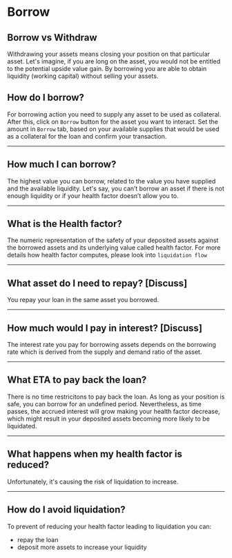 # Borrow

## Borrow vs Withdraw

Withdrawing your assets means closing your position on that particular asset. Let's imagine, if you are long on the asset, you would not be entitled to the potential upside value gain. By borrowing you are able to obtain liquidity (working capital) without selling your assets.

## How do I borrow?

For borrowing action you need to supply any asset to be used as collateral. After this, click on `Borrow` button for the asset you want to interact. Set the amount in `Borrow` tab, based on your available supplies that would be used as a collateral for the loan and confirm your transaction.

***

## How much I can borrow?

The highest value you can borrow, related to the value you have supplied and the available liquidity. Let's say, you can’t borrow an asset if there is not enough liquidity or if your health factor doesn’t allow you to.

***

## What is the Health factor?

The numeric representation of the safety of your deposited assets against the borrowed assets and its underlying value called health factor. For more details how health factor computes, please look into `liquidation flow`

***

## What asset do I need to repay? \[Discuss]

You repay your loan in the same asset you borrowed.

***

## How much would I pay in interest? \[Discuss]

The interest rate you pay for borrowing assets depends on the borrowing rate which is derived from the supply and demand ratio of the asset.

***

## What ETA to pay back the loan?

There is no time restricitons to pay back the loan. As long as your position is safe, you can borrow for an undefined period. Nevertheless, as time passes, the accrued interest will grow making your health factor decrease, which might result in your deposited assets becoming more likely to be liquidated.

***

## What happens when my health factor is reduced?

Unfortunately, it's causing the risk of liquidation to increase.

***

## How do I avoid liquidation?

To prevent of reducing your health factor leading to liquidation you can:

* repay the loan
* deposit more assets to increase your liquidity
